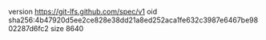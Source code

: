 version https://git-lfs.github.com/spec/v1
oid sha256:4b47920d5ee2ce828e38dd21a8ed252aca1fe632c3987e6467be9802287d6fc2
size 8640
